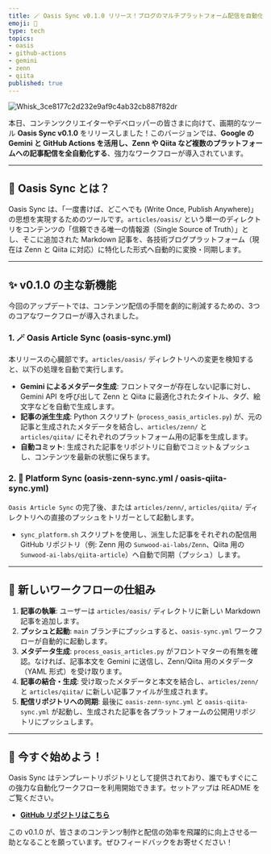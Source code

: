 ```yaml
---
title: 🪄 Oasis Sync v0.1.0 リリース！ブログのマルチプラットフォーム配信を自動化
emoji: 🚀
type: tech
topics:
- oasis
- github-actions
- gemini
- zenn
- qiita
published: true
---
```


![Whisk_3ce8177c2d232e9af9c4ab32cb887f82dr](https://github.com/user-attachments/assets/e0e7992e-ebd2-4938-a711-08f5a50543c0)


本日、コンテンツクリエイターやデベロッパーの皆さまに向けて、画期的なツール **Oasis Sync v0.1.0** をリリースしました！このバージョンでは、**Google の Gemini と GitHub Actions を活用し、Zenn や Qiita など複数のプラットフォームへの記事配信を全自動化する**、強力なワークフローが導入されています。

---

## 📖 Oasis Sync とは？

Oasis Sync は、「一度書けば、どこへでも (Write Once, Publish Anywhere)」の思想を実現するためのツールです。`articles/oasis/` という単一のディレクトリをコンテンツの「信頼できる唯一の情報源（Single Source of Truth）」とし、そこに追加された Markdown 記事を、各技術ブログプラットフォーム（現在は Zenn と Qiita に対応）に特化した形式へ自動的に変換・同期します。

---

## ✨ v0.1.0 の主な新機能

今回のアップデートでは、コンテンツ配信の手間を劇的に削減するための、3つのコアなワークフローが導入されました。

### 1. 🪄 **Oasis Article Sync (oasis-sync.yml)**
本リリースの心臓部です。`articles/oasis/` ディレクトリへの変更を検知すると、以下の処理を自動で実行します。
- **Gemini によるメタデータ生成**: フロントマターが存在しない記事に対し、Gemini API を呼び出して Zenn と Qiita に最適化されたタイトル、タグ、絵文字などを自動で生成します。
- **記事の派生生成**: Python スクリプト (`process_oasis_articles.py`) が、元の記事と生成されたメタデータを結合し、`articles/zenn/` と `articles/qiita/` にそれぞれのプラットフォーム用の記事を生成します。
- **自動コミット**: 生成された記事をリポジトリに自動でコミット＆プッシュし、コンテンツを最新の状態に保ちます。

### 2. 📜 **Platform Sync (oasis-zenn-sync.yml / oasis-qiita-sync.yml)**
`Oasis Article Sync` の完了後、または `articles/zenn/`, `articles/qiita/` ディレクトリへの直接のプッシュをトリガーとして起動します。
- `sync_platform.sh` スクリプトを使用し、派生した記事をそれぞれの配信用 GitHub リポジトリ（例: Zenn 用の `Sunwood-ai-labs/Zenn`、Qiita 用の `Sunwood-ai-labs/qiita-article`）へ自動で同期（プッシュ）します。

---

## 🧱 新しいワークフローの仕組み

1.  **記事の執筆**: ユーザーは `articles/oasis/` ディレクトリに新しい Markdown 記事を追加します。  
2.  **プッシュと起動**: `main` ブランチにプッシュすると、`oasis-sync.yml` ワークフローが自動的に起動します。  
3.  **メタデータ生成**: `process_oasis_articles.py` がフロントマターの有無を確認。なければ、記事本文を Gemini に送信し、Zenn/Qiita 用のメタデータ（YAML 形式）を受け取ります。  
4.  **記事の結合・生成**: 受け取ったメタデータと本文を結合し、`articles/zenn/` と `articles/qiita/` に新しい記事ファイルが生成されます。  
5.  **配信リポジトリへの同期**: 最後に `oasis-zenn-sync.yml` と `oasis-qiita-sync.yml` が起動し、生成された記事を各プラットフォームの公開用リポジトリにプッシュします。  

---

## 🚀 今すぐ始めよう！

Oasis Sync はテンプレートリポジトリとして提供されており、誰でもすぐにこの強力な自動化ワークフローを利用開始できます。セットアップは README をご覧ください。

- **[GitHub リポジトリはこちら](https://github.com/Sunwood-ai-labs/oasis-sync.git)**

この v0.1.0 が、皆さまのコンテンツ制作と配信の効率を飛躍的に向上させる一助となることを願っています。ぜひフィードバックをお寄せください！
